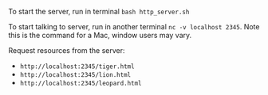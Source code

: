 To start the server, run in terminal `bash http_server.sh`

To start talking to server, run in another terminal `nc -v localhost 2345`. Note this is the command for a Mac, window users may vary.

Request resources from the server:
- `http://localhost:2345/tiger.html`
- `http://localhost:2345/lion.html`
- `http://localhost:2345/leopard.html`